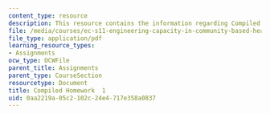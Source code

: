 ```yaml
---
content_type: resource
description: This resource contains the information regarding Compiled Homework  1.
file: /media/courses/ec-s11-engineering-capacity-in-community-based-healthcare-fall-2005/0aa2219a05c2102c24e4717e358a0837_MITEC_S11F05_hw1_papers.pdf
file_type: application/pdf
learning_resource_types:
- Assignments
ocw_type: OCWFile
parent_title: Assignments
parent_type: CourseSection
resourcetype: Document
title: Compiled Homework  1
uid: 0aa2219a-05c2-102c-24e4-717e358a0837
---
```


